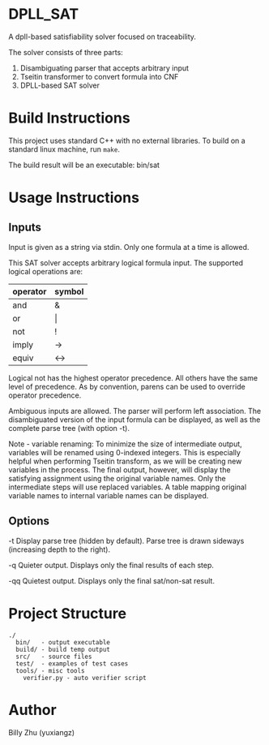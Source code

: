 # DPLL_SAT
A dpll-based satisfiability solver focused on traceability.

The solver consists of three parts:
1) Disambiguating parser that accepts arbitrary input
2) Tseitin transformer to convert formula into CNF
3) DPLL-based SAT solver

# Build Instructions
This project uses standard C++ with no external libraries.
To build on a standard linux machine, run `make`.

The build result will be an executable: bin/sat

# Usage Instructions
## Inputs
Input is given as a string via stdin. Only one formula at a time is allowed.

This SAT solver accepts arbitrary logical formula input. The supported logical operations are:

|operator|symbol|
| ---  | --- |
| and  |  &  |
| or   |  \| |
| not  |  !  |
| imply|  -> |
| equiv| <-> |

Logical not has the highest operator precedence. All others have the same level of precedence. As by convention, parens can be used to override operator precedence.

Ambiguous inputs are allowed. The parser will perform left association. The disambiguated version of the input formula can be displayed, as well as the complete parse tree (with option -t).

Note - variable renaming:
To minimize the size of intermediate output, variables will be renamed using 0-indexed integers. This is especially helpful when performing Tseitin transform, as we will be creating new variables in the process.
The final output, however, will display the satisfying assignment using the original variable names. Only the intermediate steps will use replaced variables. A table mapping original variable names to internal variable names can be displayed.

## Options
  -t  Display parse tree (hidden by default).
      Parse tree is drawn sideways (increasing depth to the right).

  -q  Quieter output. Displays only the final results of each step.
  
  -qq Quietest output. Displays only the final sat/non-sat result.

# Project Structure
```
./
  bin/   - output executable
  build/ - build temp output
  src/   - source files
  test/  - examples of test cases
  tools/ - misc tools
    verifier.py - auto verifier script
```
# Author
Billy Zhu (yuxiangz)
